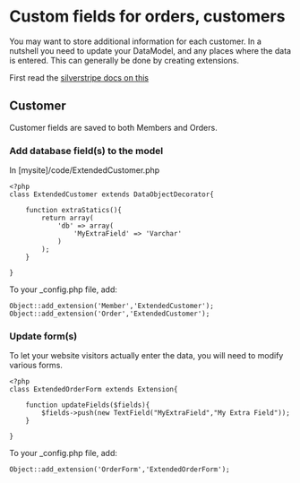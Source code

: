 # Custom fields for orders, customers

You may want to store additional information for each customer.
In a nutshell you need to update your DataModel, and any places where the 
data is entered. This can generally be done by creating extensions.

First read the [silverstripe docs on this](http://doc.silverstripe.org/sapphire/en/reference/dataobjectdecorator)

## Customer

Customer fields are saved to both Members and Orders.

### Add database field(s) to the model

In [mysite]/code/ExtendedCustomer.php

	<?php
	class ExtendedCustomer extends DataObjectDecorator{
	
		function extraStatics(){
			return array(
				'db' => array(
					'MyExtraField' => 'Varchar'
				)
			);
		}
		
	}
	
To your _config.php file, add:

	Object::add_extension('Member','ExtendedCustomer');
	Object::add_extension('Order','ExtendedCustomer');

### Update form(s)

To let your website visitors actually enter the data, you will need to modify
various forms.

	<?php
	class ExtendedOrderForm extends Extension{
	
		function updateFields($fields){
			$fields->push(new TextField("MyExtraField","My Extra Field"));
		}
	
	}
	
To your _config.php file, add:

	Object::add_extension('OrderForm','ExtendedOrderForm');


